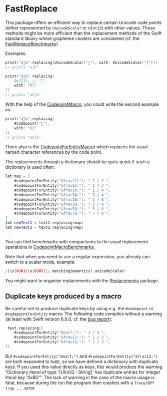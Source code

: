 # FastReplace

This package offers an efficient way to replace certain Unicode code points (either represented by `UnicodeScalar` or `UInt32`) with other values. Those methods might be more efficient than the replacement methods of the Swift standard library where grapheme clusters are considered (cf. the [FastReplaceBenchmarks](https://github.com/stefanspringer1/FastReplaceBenchmarks)).

Examples:

```swift
print("a∑b".replacing(UnicodeScalar("∑"), with: UnicodeScalar("∫")))
// prints "a∫b"
```

```swift
print("a∑b".replacing(
    0x2211, // "∑"
    with: "X∫"
))
// prints "aX∫b"
```

With the help of the [CodepointMacro](https://github.com/stefanspringer1/CodepointMacro), you could write the second example as:

```swift
print("a∑b".replacing(
    #codepoint("∑"),
    with: "X∫"
))
// prints "aX∫b"
```

There also is the [CodepointForEntityMacro](https://github.com/stefanspringer1/CodepointForEntityMacro)) which replaces the usual named character references by the code point.

The replacements through a dictionary should be quite quick if such a dictionary is used often:

```swift
let map = [
    #codepointForEntity("&frac12;"): " 1 / 2 ",
    #codepointForEntity("&frac13;"): " 1 / 3 ",
    #codepointForEntity("&frac14;"): " 1 / 4 ",
    #codepointForEntity("&frac34;"): " 3 / 4 ",
    #codepointForEntity("&frac18;"): " 1 / 8 ",
    #codepointForEntity("&frac38;"): " 3 / 8 ",
    #codepointForEntity("&frac58;"): " 5 / 8 ",
    #codepointForEntity("&frac78;"): " 7 / 8 ",
]
let newText1 = text1.replacing(map)
let newText2 = text2.replacing(map)
...
```

You can find benchmarks with comparisons to the usual replacement operations in [CodepointMacroBenchmarks](https://github.com/stefanspringer1/CodepointMacroBenchmarks).

Note that when you need to use a regular expression, you already can switch to a scalar mode, example:

```swift
/[\x{0301}\x{0307}]/.matchingSemantics(.unicodeScalar)
```

You might want to organise replacements with the [Replacements](https://github.com/stefanspringer1/Replacements) package.

## Duplicate keys produced by a macro

Be careful not to produce duplicate keys by using e.g. the `#codepoint` or `#codepointForEntity` macro: The following code compiles without a warning (at least with Swift version 6.0.0, cf. the [bug report](https://github.com/swiftlang/swift/issues/77318)):

```swift
 text.replacing([
    #codepointForEntity("&half;"): " 1 / 2 ",
    #codepointForEntity("&frac12;"): " 1 / 2 ",
    #codepointForEntity("&frac13;"): " 1 / 3 ",
])
```

But `#codepointForEntity("&half;")` and `#codepointForEntity("&frac12;")` are both expanded to `0xBD`, so we have defined a dictionary with duplicate keys. If you used this value directly as keys, this would produce the warning “Dictionary literal of type '[UInt32 : String]' has duplicate entries for integer literal key '0xBD'”. The lack of warning in the case of the macro usage is fatal, because during the run the program then crashes with a `Trace/BPT trap ...` error.
